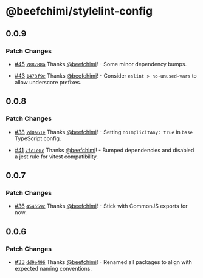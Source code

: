 # @beefchimi/stylelint-config

## 0.0.9

### Patch Changes

- [#45](https://github.com/beefchimi/dev-configs/pull/45) [`788788a`](https://github.com/beefchimi/dev-configs/commit/788788ac78799b9ffd955d1c578fa42e915c40f0) Thanks [@beefchimi](https://github.com/beefchimi)! - Some minor dependency bumps.

* [#43](https://github.com/beefchimi/dev-configs/pull/43) [`1473f9c`](https://github.com/beefchimi/dev-configs/commit/1473f9cc7b3f0293bc8b769474a295aafb46be3b) Thanks [@beefchimi](https://github.com/beefchimi)! - Consider `eslint > no-unused-vars` to allow underscore prefixes.

## 0.0.8

### Patch Changes

- [#38](https://github.com/beefchimi/dev-configs/pull/38) [`7d0a61e`](https://github.com/beefchimi/dev-configs/commit/7d0a61ed2441716e1ab9c8457ba0fee6681d0f98) Thanks [@beefchimi](https://github.com/beefchimi)! - Setting `noImplicitAny: true` in `base` TypeScript config.

* [#41](https://github.com/beefchimi/dev-configs/pull/41) [`7fc1e0c`](https://github.com/beefchimi/dev-configs/commit/7fc1e0c34c212c7ecb04aa16cce67e986304b7b1) Thanks [@beefchimi](https://github.com/beefchimi)! - Bumped dependencies and disabled a jest rule for vitest compatibility.

## 0.0.7

### Patch Changes

- [#36](https://github.com/beefchimi/dev-configs/pull/36) [`454559c`](https://github.com/beefchimi/dev-configs/commit/454559cc5a426daa5acc8bff3aef6548b8d3bb4e) Thanks [@beefchimi](https://github.com/beefchimi)! - Stick with CommonJS exports for now.

## 0.0.6

### Patch Changes

- [#33](https://github.com/beefchimi/dev-configs/pull/33) [`dd9e496`](https://github.com/beefchimi/dev-configs/commit/dd9e496611cea93d2fa1a485454faa3224f57e21) Thanks [@beefchimi](https://github.com/beefchimi)! - Renamed all packages to align with expected naming conventions.
